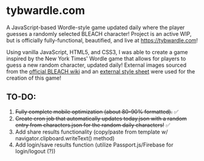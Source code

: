 # tybwardle.com
A JavaScript-based Wordle-style game updated daily where the player guesses a randomly selected BLEACH character! Project is an active WIP, but is officially fully-functional, beautified, and live at <a href="">https://tybwardle.com</a>!

Using vanilla JavaScript, HTML5, and CSS3, I was able to create a game inspired by the New York Times' Wordle game that allows for players to guess a new random character, updated daily! External images sourced from the <a href="https://bleach.fandom.com/wiki/Bleach_Wiki">official BLEACH wiki</a> and an <a href="https://watercss.kognise.dev/">external style sheet</a> were used for the creation of this game!

## TO-DO:
1. ~~Fully complete mobile optimization (about 80-90% formatted).~~ ✅
2. ~~Create cron job that automatically updates today.json with a random entry from characters.json for the random daily characters!~~ ✅
3. Add share results functionality (copy/paste from template w/ navigator.clipboard.writeText() method)
4. Add login/save results function (utilize Passport.js/Firebase for login/logout (?))

